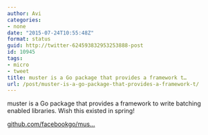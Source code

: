 ```yaml
---
author: Avi
categories:
- none
date: "2015-07-24T10:55:48Z"
format: status
guid: http://twitter-624593832953253888-post
id: 10945
tags:
- micro
- tweet
title: muster is a Go package that provides a framework t…
url: /post/muster-is-a-go-package-that-provides-a-framework-t/
---
```

muster is a Go package that provides a framework to write batching enabled libraries. Wish this existed in spring!

[github.com/facebookgo/mus…](https://github.com/facebookgo/muster)